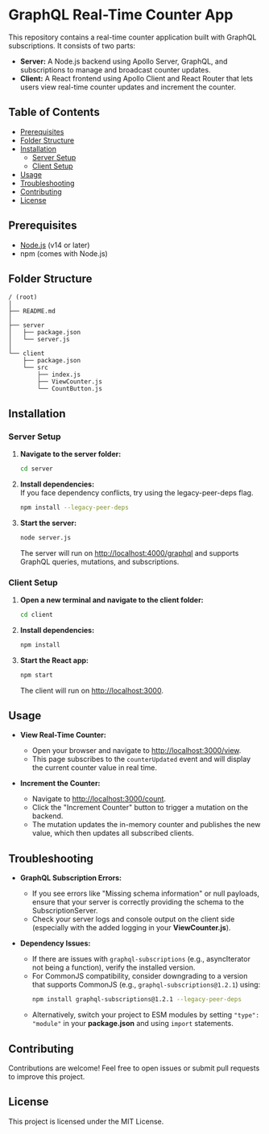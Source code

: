 # GraphQL Real-Time Counter App

This repository contains a real-time counter application built with GraphQL subscriptions. It consists of two parts:

- **Server:** A Node.js backend using Apollo Server, GraphQL, and subscriptions to manage and broadcast counter updates.
- **Client:** A React frontend using Apollo Client and React Router that lets users view real-time counter updates and increment the counter.

## Table of Contents

- [Prerequisites](#prerequisites)
- [Folder Structure](#folder-structure)
- [Installation](#installation)
  - [Server Setup](#server-setup)
  - [Client Setup](#client-setup)
- [Usage](#usage)
- [Troubleshooting](#troubleshooting)
- [Contributing](#contributing)
- [License](#license)

## Prerequisites

- [Node.js](https://nodejs.org/) (v14 or later)
- npm (comes with Node.js)

## Folder Structure

```plaintext
/ (root)
│
├── README.md
│
├── server
│   ├── package.json
│   └── server.js
│
└── client
    ├── package.json
    └── src
        ├── index.js
        ├── ViewCounter.js
        └── CountButton.js
```

## Installation

### Server Setup

1. **Navigate to the server folder:**
   ```bash
   cd server
   ```

2. **Install dependencies:**  
   If you face dependency conflicts, try using the legacy-peer-deps flag.
   ```bash
   npm install --legacy-peer-deps
   ```

3. **Start the server:**
   ```bash
   node server.js
   ```
   The server will run on [http://localhost:4000/graphql](http://localhost:4000/graphql) and supports GraphQL queries, mutations, and subscriptions.

### Client Setup

1. **Open a new terminal and navigate to the client folder:**
   ```bash
   cd client
   ```

2. **Install dependencies:**
   ```bash
   npm install
   ```

3. **Start the React app:**
   ```bash
   npm start
   ```
   The client will run on [http://localhost:3000](http://localhost:3000).

## Usage

- **View Real-Time Counter:**
  - Open your browser and navigate to [http://localhost:3000/view](http://localhost:3000/view).
  - This page subscribes to the `counterUpdated` event and will display the current counter value in real time.

- **Increment the Counter:**
  - Navigate to [http://localhost:3000/count](http://localhost:3000/count).
  - Click the "Increment Counter" button to trigger a mutation on the backend.
  - The mutation updates the in-memory counter and publishes the new value, which then updates all subscribed clients.

## Troubleshooting

- **GraphQL Subscription Errors:**
  - If you see errors like "Missing schema information" or null payloads, ensure that your server is correctly providing the schema to the SubscriptionServer.
  - Check your server logs and console output on the client side (especially with the added logging in your **ViewCounter.js**).

- **Dependency Issues:**
  - If there are issues with `graphql-subscriptions` (e.g., asyncIterator not being a function), verify the installed version.  
  - For CommonJS compatibility, consider downgrading to a version that supports CommonJS (e.g., `graphql-subscriptions@1.2.1`) using:
    ```bash
    npm install graphql-subscriptions@1.2.1 --legacy-peer-deps
    ```
  - Alternatively, switch your project to ESM modules by setting `"type": "module"` in your **package.json** and using `import` statements.

## Contributing

Contributions are welcome! Feel free to open issues or submit pull requests to improve this project.

## License

This project is licensed under the MIT License.
